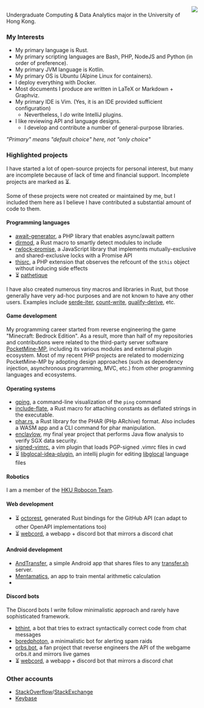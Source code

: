 <img src="https://github-readme-stats.vercel.app/api?username=SOF3&theme=vue-dark&show_icons=true&count_private=true&include_all_commits=true" align="right"/>

Undergraduate Computing &amp; Data Analytics major in the University of Hong Kong.

### My Interests
- My primary language is Rust.
- My primary scripting languages are Bash, PHP, NodeJS and Python (in order of preference).
- My primary JVM language is Kotlin.
- My primary OS is Ubuntu (Alpine Linux for containers).
- I deploy everything with Docker.
- Most documents I produce are written in LaTeX or Markdown + Graphviz.
- My primary IDE is Vim. (Yes, it is an IDE provided sufficient configuration)
	- Nevertheless, I *do* write IntelliJ plugins.
- I like reviewing API and language designs.
	- I develop and contribute a number of general-purpose libraries.

*"Primary" means "default choice" here, not "only choice"*

### Highlighted projects
I have started a lot of open-source projects for personal interest,
but many are incomplete because of lack of time and financial support.
Incomplete projects are marked as :hourglass_flowing_sand:.

Some of these projects were not created or maintained by me,
but I included them here as I believe I have contributed a substantial amount of code to them.

#### Programming languages
- [await-generator](https://github.com/SOF3/await-generator), a PHP library that enables async/await pattern
- [dirmod](https://github.com/SOF3/dirmod), a Rust macro to smartly detect modules to include
- [rwlock-promise](https://github.com/SOF#/rwlock-promise), a JavaScript library that implements mutually-exclusive and shared-exclusive locks with a Promise API
- [thisrc](https://github.com/SOF3/php-ext-thisrc), a PHP extension that observes the refcount of the `$this` object without inducing side effects
- :hourglass_flowing_sand: [pathetique](https://github.com/SOF3/pathetique)

I have also created numerous tiny macros and libraries in Rust,
but those generally have very ad-hoc purposes
and are not known to have any other users.
Examples include [serde-iter](https://github.com/SOF3/serde-iter),
[count-write](https://github.com/SOF3/count-write),
[qualify-derive](https://github.com/SOF3/qualify-derive), etc.

#### Game development
My programming career started from reverse engineering the game "Minecraft: Bedrock Edition".
As a result, more than half of my repositories and contributions were related to the
third-party server software [PocketMine-MP](https://github.com/pmmp/PocketMine-MP),
including its various modules and external plugin ecosystem.
Most of my recent PHP projects are related to modernizing PocketMine-MP
by adopting design approaches
(such as dependency injection, asynchronous programming, MVC, etc.)
from other programming languages and ecosystems.

#### Operating systems
- [gping](https://github.com/orf/gping), a command-line visualization of the `ping` command
- [include-flate](https://github.com/SOF3/include-flate), a Rust macro for attaching constants as deflated strings in the executable.
- [phar.rs](https://github.com/SOF3/phar.rs), a Rust library for the PHAR (PHp ARchive) format. Also includes a WASM app and a CLI command for phar manipulation.
- [enclavlow](https://github.com/SOF3/enclavlow), my final year project that performs Java flow analysis to verify SGX data security.
- [signed-vimrc](https://github.com/SOF3/signed-vimrc), a vim plugin that loads PGP-signed .vimrc files in cwd
- :hourglass_flowing_sand: [libglocal-idea-plugin](libglocal-idea-plugin), an intellij plugin for editing [libglocal](https://github.com/SOF3/libglocal) language files

#### Robotics
I am a member of the [HKU Robocon Team](https://github.com/m2robocon).

#### Web development
- :hourglass_flowing_sand: [octorest](https://github.com/SOF3/octorest), generated Rust bindings for the GitHub API (can adapt to other OpenAPI implementations too)
- :hourglass_flowing_sand: [webcord](https://github.com/SOF3/webcord), a webapp + discord bot that mirrors a discord chat

#### Android development
- [AndTransfer](https://github.com/SOF3/AndTransfer), a simple Android app that shares files to any [transfer.sh](https://transfer.sh) server.
- [Mentamatics](https://github.com/SOF3/Mentamatics), an app to train mental arithmetic calculation
- 

#### Discord bots
The Discord bots I write follow minimalistic approach
and rarely have sophisticated framework.

- [bthint](https://github.com/SOF3/bthint), a bot that tries to extract syntactically correct code from chat messages
- [boredphoton](https://github.com/pmmp/boredphoton), a minimalistic bot for alerting spam raids
- [orbs.bot](https://github.com/SOF3/orbs.bot), a fan project that reverse engineers the API of the webgame orbs.it and mirrors live games
- :hourglass_flowing_sand: [webcord](https://github.com/SOF3/webcord), a webapp + discord bot that mirrors a discord chat

### Other accounts
- [StackOverflow](https://stackoverflow.com/users/3990767/sofe)/[StackExchange](https://stackexchange.com/users/4958971/sofe)
- [Keybase](https://keybase.io/sofe)
